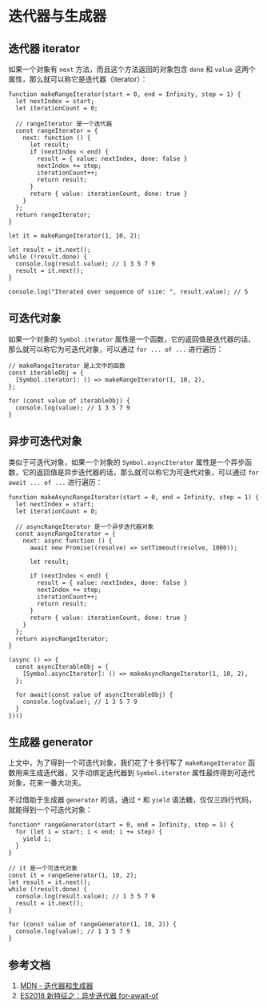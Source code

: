 # 迭代器与生成器

## 迭代器 iterator

如果一个对象有 `next` 方法，而且这个方法返回的对象包含 `done` 和 `value` 这两个属性，那么就可以称它是迭代器（iterator）：

```js{6,7,10,15}
function makeRangeIterator(start = 0, end = Infinity, step = 1) {
  let nextIndex = start;
  let iterationCount = 0;

  // rangeIterator 是一个迭代器
  const rangeIterator = {
    next: function () {
      let result;
      if (nextIndex < end) {
        result = { value: nextIndex, done: false }
        nextIndex += step;
        iterationCount++;
        return result;
      }
      return { value: iterationCount, done: true }
    }
  };
  return rangeIterator;
}

let it = makeRangeIterator(1, 10, 2);

let result = it.next();
while (!result.done) {
  console.log(result.value); // 1 3 5 7 9
  result = it.next();
}

console.log("Iterated over sequence of size: ", result.value); // 5
```

## 可迭代对象

如果一个对象的 `Symbol.iterator` 属性是一个函数，它的返回值是迭代器的话，那么就可以称它为可迭代对象，可以通过 `for ... of ...` 进行遍历：

```js{2-4,6}
// makeRangeIterator 是上文中的函数
const iterableObj = {
  [Symbol.iterator]: () => makeRangeIterator(1, 10, 2),
};

for (const value of iterableObj) {
  console.log(value); // 1 3 5 7 9
}
```

## 异步可迭代对象

类似于可迭代对象，如果一个对象的 `Symbol.asyncIterator` 属性是一个异步函数，它的返回值是异步迭代器的话，那么就可以称它为可迭代对象，可以通过 `for await ... of ...` 进行遍历：

```js{7,25-27,29}
function makeAsyncRangeIterator(start = 0, end = Infinity, step = 1) {
  let nextIndex = start;
  let iterationCount = 0;

  // asyncRangeIterator 是一个异步迭代器对象
  const asyncRangeIterator = {
    next: async function () {
      await new Promise((resolve) => setTimeout(resolve, 1000));

      let result;

      if (nextIndex < end) {
        result = { value: nextIndex, done: false }
        nextIndex += step;
        iterationCount++;
        return result;
      }
      return { value: iterationCount, done: true }
    }
  };
  return asyncRangeIterator;
}

(async () => {
  const asyncIterableObj = {
    [Symbol.asyncIterator]: () => makeAsyncRangeIterator(1, 10, 2),
  };

  for await(const value of asyncIterableObj) {
    console.log(value); // 1 3 5 7 9
  }
})()
```

## 生成器 generator

上文中，为了得到一个可迭代对象，我们花了十多行写了 `makeRangeIterator` 函数用来生成迭代器，又手动绑定迭代器到 `Symbol.iterator` 属性最终得到可迭代对象，花来一番大功夫。

不过借助于生成器 `generator` 的话，通过 `*` 和 `yield` 语法糖，仅仅三四行代码，就能得到一个可迭代对象：

```js{1-5}
function* rangeGenerator(start = 0, end = Infinity, step = 1) {
  for (let i = start; i < end; i += step) {
    yield i;
  }
}

// it 是一个可迭代对象
const it = rangeGenerator(1, 10, 2);
let result = it.next();
while (!result.done) {
  console.log(result.value); // 1 3 5 7 9
  result = it.next();
}

for (const value of rangeGenerator(1, 10, 2)) {
  console.log(value); // 1 3 5 7 9
}
```


## 参考文档

1. [MDN - 迭代器和生成器](https://developer.mozilla.org/zh-CN/docs/Web/JavaScript/Guide/Iterators_and_Generators)
2. [ES2018 新特征之：异步迭代器 for-await-of](https://segmentfault.com/a/1190000013387616)

<Vssue title="JavaScript Iterator" />